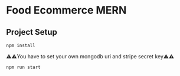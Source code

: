 # Food Ecommerce MERN 

<h2>Project Setup</h2>

```
npm install 
```
<span> ⚠️⚠️You have to set your own mongodb uri and stripe secret key⚠️⚠️</span>
```
npm run start
```
